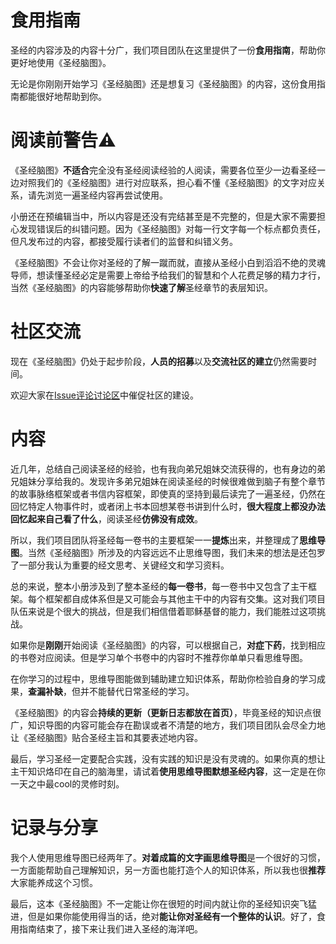 # 食用指南

圣经的内容涉及的内容十分广，我们项目团队在这里提供了一份**食用指南**，帮助你更好地使用《圣经脑图》。

无论是你刚刚开始学习《圣经脑图》还是想复习《圣经脑图》的内容，这份食用指南都能很好地帮助到你。

# 阅读前警告⚠️
《圣经脑图》**不适合**完全没有圣经阅读经验的人阅读，需要各位至少一边看圣经一边对照我们的《圣经脑图》进行对应联系，担心看不懂《圣经脑图》的文字对应关系，请先浏览一遍圣经内容再尝试使用。

小册还在预编辑当中，所以内容是还没有完结甚至是不完整的，但是大家不需要担心发现错误后的纠错问题。因为《圣经脑图》对每一行文字每一个标点都负责任，但凡发布过的内容，都接受履行读者们的监督和纠错义务。

《圣经脑图》不会让你对圣经的了解一蹴而就，直接从圣经小白到滔滔不绝的灵魂导师，想读懂圣经必定是需要上帝给予给我们的智慧和个人花费足够的精力才行，当然《圣经脑图》的内容能够帮助你**快速了解**圣经章节的表层知识。

# 社区交流
现在《圣经脑图》仍处于起步阶段，**人员的招募**以及**交流社区的建立**仍然需要时间。

欢迎大家在[Issue评论讨论区](https://github.com/wangxinleo/knowledge-framework-for-bible/issues)中催促社区的建设。

# 内容
近几年，总结自己阅读圣经的经验，也有我向弟兄姐妹交流获得的，也有身边的弟兄姐妹分享给我的。发现许多弟兄姐妹在阅读圣经的时候很难做到脑子有整个章节的故事脉络框架或者书信内容框架，即使真的坚持到最后读完了一遍圣经，仍然在回忆特定人物事件时，或者闭上书本回想某卷书讲到什么时，**很大程度上都没办法回忆起来自己看了什么**，阅读圣经**仿佛没有成效**。

所以，我们项目团队将圣经每一卷书的主要框架一一**提炼**出来，并整理成了**思维导图**。当然《圣经脑图》所涉及的内容远远不止思维导图，我们未来的想法是还包罗了一部分我认为重要的经文思考、关键经文和学习资料。

总的来说，整本小册涉及到了整本圣经的**每一卷书**，每一卷书中又包含了主干框架。每个框架都自成体系但是又可能会与其他主干中的内容有交集。这对我们项目队伍来说是个很大的挑战，但是我们相信借着耶稣基督的能力，我们能胜过这项挑战。

如果你是**刚刚**开始阅读《圣经脑图》的内容，可以根据自己，**对症下药**，找到相应的书卷对应阅读。但是学习单个书卷中的内容时不推荐你单单只看思维导图。

在你学习的过程中，思维导图能做到辅助建立知识体系，帮助你检验自身的学习成果，**查漏补缺**，但并不能替代日常圣经的学习。

《圣经脑图》的内容会**持续的更新（更新日志都放在首页）**，毕竟圣经的知识点很广，知识导图的内容可能会存在勘误或者不清楚的地方，我们项目团队会尽全力地让《圣经脑图》贴合圣经主旨和其要表述地内容。

最后，学习圣经一定要配合实践，没有实践的知识是没有灵魂的。如果你真的想让主干知识烙印在自己的脑海里，请试着**使用思维导图默想圣经内容**，这一定是在你一天之中最cool的灵修时刻。

# 记录与分享
我个人使用思维导图已经两年了。**对着成篇的文字画思维导图**是一个很好的习惯，一方面能帮助自己理解知识，另一方面也能打造个人的知识体系，所以我也很**推荐**大家能养成这个习惯。

最后，这本《圣经脑图》不一定能让你在很短的时间内就让你的圣经知识突飞猛进，但是如果你能使用得当的话，绝对**能让你对圣经有一个整体的认识**。好了，食用指南结束了，接下来让我们进入圣经的海洋吧。